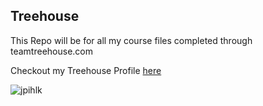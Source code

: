 ## Treehouse

This Repo will be for all my course files completed through teamtreehouse.com

Checkout my Treehouse Profile [here](https://teamtreehouse.com/jpihlk)

![jpihlk](https://cloud.githubusercontent.com/assets/8442799/13199854/8beb8062-d7ff-11e5-8340-89b1523bb865.png)
